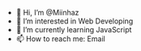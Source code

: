 - 👋 Hi, I’m @Miinhaz
- 👀 I’m interested in Web Developing
- 🌱 I’m currently learning JavaScript
- 📫 How to reach me: Email

<!---
Miinhaz/Miinhaz is a ✨ special ✨ repository because its `README.md` (this file) appears on your GitHub profile.
You can click the Preview link to take a look at your changes.
--->
